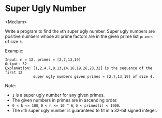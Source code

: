 # Super Ugly Number

\<Medium>

Write a program to find the `n`th super ugly number. Super ugly numbers are
positive numbers whose all prime factors are in the given prime list `primes` of
size `k`.

Example:

```
Input: n = 12, primes = [2,7,13,19]
Output: 32 
Explanation: [1,2,4,7,8,13,14,16,19,26,28,32] is the sequence of the first 12 
             super ugly numbers given primes = [2,7,13,19] of size 4.
```

Note:
- `1` is a super ugly number for any given primes.
- The given numbers in primes are in ascending order.
- `0 < k <= 100`; `0 < n <= 10 ^ 6`; `0 < primes[i] < 1000`.
- The `n`th super ugly number is guaranteed to fit in a 32-bit signed integer.

